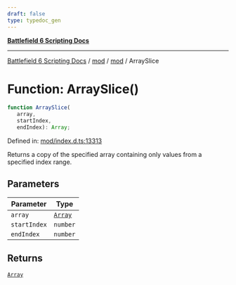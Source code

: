 ```yaml
---
draft: false
type: typedoc_gen
---
```


[**Battlefield 6 Scripting Docs**](../../../_index.md)

***

[Battlefield 6 Scripting Docs](../../../_index.md) / [mod](../../_index.md) / [mod](../_index.md) / ArraySlice

# Function: ArraySlice()

```ts
function ArraySlice(
   array, 
   startIndex, 
   endIndex): Array;
```

Defined in: [mod/index.d.ts:13313](https://github.com/battlefield-portal-community/portal-docs/blob/6d87e21c5922a3efb03c634dbe98e5fe6e797672/generators/santiago/mod/index.d.ts#L13313)

Returns a copy of the specified array containing only values from a specified index range.

## Parameters

| Parameter | Type |
| ------ | ------ |
| `array` | [`Array`](../Array/_index.md) |
| `startIndex` | `number` |
| `endIndex` | `number` |

## Returns

[`Array`](../Array/_index.md)
